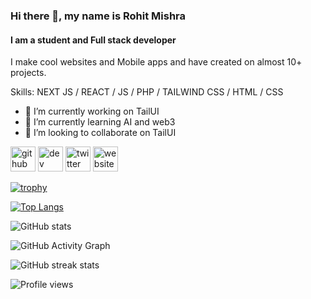 ### Hi there 👋, my name is Rohit Mishra
#### I am a student and Full stack developer
<!-- ![I am a student and Full stack developer](https://arturssmirnovs.github.io/github-profile-readme-generator/images/banner.png) -->

I make cool websites and Mobile apps and have created on almost 10+ projects.

Skills: NEXT JS / REACT / JS / PHP / TAILWIND CSS / HTML / CSS

- 🔭 I’m currently working on TailUI 
- 🌱 I’m currently learning AI and web3 
- 👯 I’m looking to collaborate on TailUI 


[<img src='https://cdn.jsdelivr.net/npm/simple-icons@3.0.1/icons/github.svg' alt='github' height='40'>](https://github.com/rohitmra)  [<img src='https://cdn.jsdelivr.net/npm/simple-icons@3.0.1/icons/hashnode.svg' alt='dev' height='40'>](rohitmishra)  [<img src='https://cdn.jsdelivr.net/npm/simple-icons@3.0.1/icons/twitter.svg' alt='twitter' height='40'>](https://twitter.com/rohit_mishra__)  [<img src='https://cdn.jsdelivr.net/npm/simple-icons@3.0.1/icons/icloud.svg' alt='website' height='40'>](ekzamer.com)  

[![trophy](https://github-profile-trophy.vercel.app/?username=rohitmra)](https://github.com/ryo-ma/github-profile-trophy)

[![Top Langs](https://github-readme-stats.vercel.app/api/top-langs/?username=rohitmra)](https://github.com/anuraghazra/github-readme-stats)

![GitHub stats](https://github-readme-stats.vercel.app/api?username=rohitmra&show_icons=true&count_private=true)  

![GitHub Activity Graph](https://activity-graph.herokuapp.com/graph?username=rohitmra)  

![GitHub streak stats](https://github-readme-streak-stats.herokuapp.com/?user=rohitmra)  

![Profile views](https://gpvc.arturio.dev/rohitmra)  
